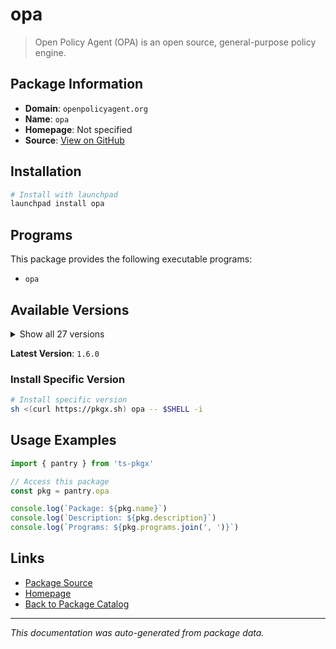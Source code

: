 # opa

> Open Policy Agent (OPA) is an open source, general-purpose policy engine.

## Package Information

- **Domain**: `openpolicyagent.org`
- **Name**: `opa`
- **Homepage**: Not specified
- **Source**: [View on GitHub](https://github.com/pkgxdev/pantry/tree/main/projects/openpolicyagent.org/package.yml)

## Installation

```bash
# Install with launchpad
launchpad install opa
```

## Programs

This package provides the following executable programs:

- `opa`

## Available Versions

<details>
<summary>Show all 27 versions</summary>

- `1.6.0`, `1.5.1`, `1.5.0`, `1.4.2`, `1.4.1`
- `1.4.0`, `1.3.0`, `1.2.0`, `1.1.0`, `1.0.1`
- `1.0.0`, `0.70.0`, `0.69.0`, `0.68.0`, `0.67.1`
- `0.67.0`, `0.66.0`, `0.65.0`, `0.64.1`, `0.64.0`
- `0.63.0`, `0.62.1`, `0.62.0`, `0.61.0`, `0.60.0`
- `0.59.0`, `0.58.0`

</details>

**Latest Version**: `1.6.0`

### Install Specific Version

```bash
# Install specific version
sh <(curl https://pkgx.sh) opa -- $SHELL -i
```

## Usage Examples

```typescript
import { pantry } from 'ts-pkgx'

// Access this package
const pkg = pantry.opa

console.log(`Package: ${pkg.name}`)
console.log(`Description: ${pkg.description}`)
console.log(`Programs: ${pkg.programs.join(', ')}`)
```

## Links

- [Package Source](https://github.com/pkgxdev/pantry/tree/main/projects/openpolicyagent.org/package.yml)
- [Homepage](#)
- [Back to Package Catalog](../../package-catalog.md)

---

*This documentation was auto-generated from package data.*
